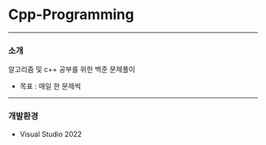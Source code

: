 # Cpp-Programming
----
### 소개
알고리즘 및 c++ 공부를 위한 백준 문제풀이
* 목표 : 매일 한 문제씩
---
### 개발환경
* Visual Studio 2022
